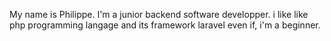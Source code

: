 
My name is Philippe. I'm a junior backend software developper.
i like like php programming langage and its framework laravel even if, i'm a beginner. 

